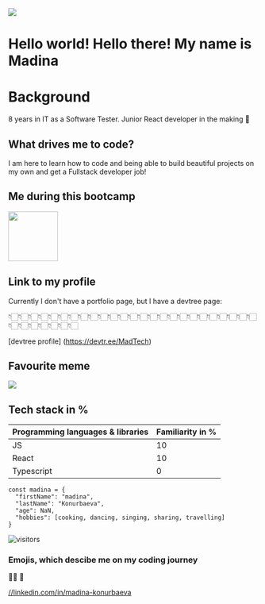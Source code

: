 <img src="https://media.giphy.com/media/YPhs6YoPXEJgFxERoG/giphy.gif?v=4&h=300&w=300&fit=cover&mask=circle&maxage=7d" />

# Hello world! Hello there! My name is Madina 

# Background
8 years in IT as a Software Tester. Junior React developer in the making 🚧

## What drives me to code? 
I am here to learn how to code and being able to build beautiful projects on my own and get a Fullstack developer job!

## Me during this bootcamp
<img src="https://media.giphy.com/media/2IudUHdI075HL02Pkk/giphy.gif" align="center" width="100" height="100" />


## Link to my profile

Currently I don't have a portfolio page, but I have a devtree page:

👇🏻👇🏻👇🏻👇🏻👇🏻👇🏻👇🏻👇🏻👇🏻👇🏻👇🏻👇🏻👇🏻👇🏻👇🏻👇🏻👇🏻👇🏻👇🏻👇🏻👇🏻👇🏻👇🏻👇🏻👇🏻👇🏻👇🏻👇🏻👇🏻👇🏻👇🏻👇🏻

[devtree profile] (https://devtr.ee/MadTech)

## Favourite meme

<img src="https://i.redd.it/30ebreq98c121.jpg?v=4&h=300&w=300&fit=cover&mask=circle&maxage=7d" />

## Tech stack in %

| Programming languages & libraries | Familiarity in %  |
| ----------- | ----------- |
| JS | 10 |
| React| 10 |
| Typescript | 0 |


```
const madina = {
  "firstName": "madina",
  "lastName": "Konurbaeva",
  "age": NaN,
  "hobbies": [cooking, dancing, singing, sharing, travelling]
}
```

![visitors](https://visitor-badge.glitch.me/badge?page_id=${madinakon}.${madinakon}.visitor-badge)


### Emojis, which descibe me on my coding journey
👩‍🚀 🚀 

[//linkedin.com/in/madina-konurbaeva](https://www.linkedin.com/in/madina-konurbaeva/)

